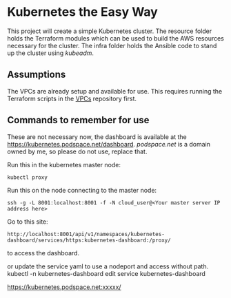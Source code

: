 # Kubernetes the Easy Way

This project will create a simple Kubernetes cluster. The resource
folder holds the Terraform modules which can be used
to build the AWS resources necessary for the cluster. The
infra folder holds the Ansible code to stand up the cluster
using _kubeadm_.

## Assumptions

The VPCs are already setup and available for use. This requires
running the Terraform scripts in the [VPCs](https://github.com/smuggy/vpcs) repository first.

## Commands to remember for use
These are not necessary now, the dashboard is available
at the https://kubernetes.podspace.net/dashboard. 
_podspace.net_ is a domain owned by me, so please do not
use, replace that.

Run this in the kubernetes master node:
```shell script
kubectl proxy
```

Run this on the node connecting to the master node:
```shell script
ssh -g -L 8001:localhost:8001 -f -N cloud_user@<Your master server IP address here>
```

Go to this site:
```http request
http://localhost:8001/api/v1/namespaces/kubernetes-dashboard/services/https:kubernetes-dashboard:/proxy/
```
to access the dashboard.

or update the service yaml to use a nodeport and access without path.
kubectl -n kubernetes-dashboard edit service kubernetes-dashboard

https://kubernetes.podspace.net:xxxxx/
